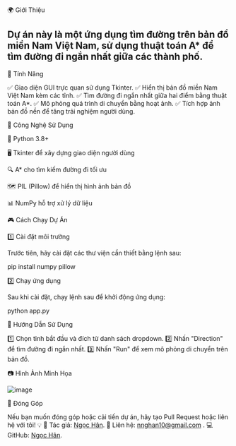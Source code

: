 🌍 Giới Thiệu

Dự án này là một ứng dụng tìm đường trên bản đồ miền Nam Việt Nam, sử dụng thuật toán A* để tìm đường đi ngắn nhất giữa các thành phố.
---

📌 Tính Năng

✅ Giao diện GUI trực quan sử dụng Tkinter.
✅ Hiển thị bản đồ miền Nam Việt Nam kèm các tỉnh.
✅ Tìm đường đi ngắn nhất giữa hai điểm bằng thuật toán A*.
✅ Mô phỏng quá trình di chuyển bằng hoạt ảnh.
✅ Tích hợp ảnh bản đồ nền để tăng trải nghiệm người dùng.

📜 Công Nghệ Sử Dụng

  🐍 Python 3.8+
  
  🖥️ Tkinter để xây dựng giao diện người dùng
  
  🔍 A* cho tìm kiếm đường đi tối ưu
  
  🗺️ PIL (Pillow) để hiển thị hình ảnh bản đồ
  
  📊 NumPy hỗ trợ xử lý dữ liệu

🎮 Cách Chạy Dự Án

  1️⃣ Cài đặt môi trường

Trước tiên, hãy cài đặt các thư viện cần thiết bằng lệnh sau:

pip install numpy pillow

  2️⃣ Chạy ứng dụng

Sau khi cài đặt, chạy lệnh sau để khởi động ứng dụng:

python app.py

📌 Hướng Dẫn Sử Dụng

1️⃣ Chọn tỉnh bắt đầu và đích từ danh sách dropdown.
2️⃣ Nhấn "Direction" để tìm đường đi ngắn nhất.
3️⃣ Nhấn "Run" để xem mô phỏng di chuyển trên bản đồ.

📷 Hình Ảnh Minh Họa

![image](https://github.com/user-attachments/assets/3fe66b49-0cf4-4f41-9cf3-aeab21393cbd)


🤝 Đóng Góp

Nếu bạn muốn đóng góp hoặc cải tiến dự án, hãy tạo Pull Request hoặc liên hệ với tôi! 💡
📌 Tác giả: [Ngọc Hân](https://github.com/HanNguyenLA).
📧 Liên hệ: nnghan10@gmail.com .
💻 GitHub: [Ngọc Hân](https://github.com/HanNguyenLA).
